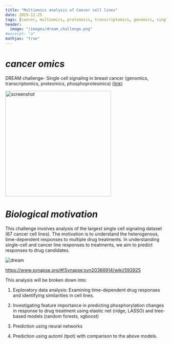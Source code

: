 ```yaml
---
title: "Multiomics analysis of Cancer cell lines"
date: 2019-12-25
tags: [cancer, multiomics, proteomics, transcriptomics, genomics, single cell]
header:
  image: "/images/dream_challenge.png"
#excerpt: "a"
mathjax: "true"
---
```


# *cancer omics*
DREAM challenge- Single cell signaling in breast cancer (genomics, transcriptomics, proteomics, phosphoproteomics) [(link)](https://www.synapse.org/#!Synapse:syn20366914/wiki/593925)



<img width="330" alt="screenshot" src="https://user-images.githubusercontent.com/46359281/71352057-4c380e00-2543-11ea-81a8-82add3663ece.png">

# *Biological motivation*


This challenge involves analysis of the largest single cell signaling dataset (67 cancer cell lines). The motivation is to understand the heterogenous, time-dependent responses to multiple drug treatments. In understanding single-cell and cancer line responses to treatments, we aim to predict responses to drug candidates.

![dream](https://user-images.githubusercontent.com/46359281/71548582-88190c00-2965-11ea-97fd-6dedbb1eeb4a.png)


https://www.synapse.org/#!Synapse:syn20366914/wiki/593925

This analysis will be broken down into:

1. Exploratory data analysis: Examining time-dependent drug responses and identifying similarities in cell lines.

2. Investigating feature importance in predicting phosphorylation changes in response to drug treatment using elastic net (ridge, LASSO) and tree-based models (random forests, xgboost)

3. Prediction using neural networks 

4. Prediction using automl (tpot) with comparison to the above models.
